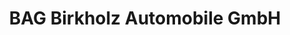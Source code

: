 ---
title: "BAG Birkholz Automobile GmbH"
url: /villingen-schwenningen/bag-birkholz-automobile-gmbh/
shop: Autohaus
---